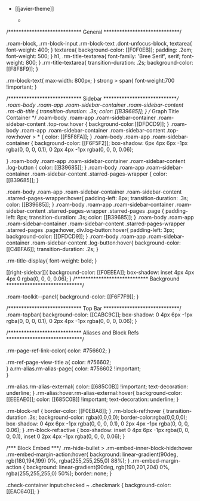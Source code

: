 - [[javier-theme]]
    - ```css
/****************************
General
*****************************/

.roam-block, 
.rm-block-input .rm-block-text .dont-unfocus-block, 
textarea{
  font-weight: 400;
}
textarea{
  background-color: [[F0F0EB]];
  padding: .2em;
  font-weight: 500;
}
h1, .rm-title-textarea{
  font-family: 'Bree Serif', serif;
  font-weight: 800;
}
.rm-title-textarea{
  transition-duration: .2s;
  background-color: [[F8F8F9]];
 }

.rm-block-text{
  max-width: 800px;
}
strong > span{
  font-weight:700 !important;
}

/****************************
Sidebar
*****************************/
.roam-body .roam-app .roam-sidebar-container 
.roam-sidebar-content .rm-db-title {
  transition-duration: .3s;
  color: [[B39685]];
}
/* Graph Title Container */
.roam-body .roam-app .roam-sidebar-container .roam-sidebar-content .top-row:hover {
  background-color:[[DFDCD9]];
}
.roam-body .roam-app .roam-sidebar-container .roam-sidebar-content .top-row:hover > * {
  color: [[F5F8FA]];
}
.roam-body .roam-app .roam-sidebar-container {
  background-color: [[F6F5F2]];
   box-shadow: 6px 4px 6px -1px rgba(0, 0, 0, 0.1), 0 2px 4px -1px rgba(0, 0, 0, 0.06);
  
}
.roam-body .roam-app .roam-sidebar-container .roam-sidebar-content .log-button {
  color: [[B39685]];
}
.roam-body .roam-app .roam-sidebar-container
.roam-sidebar-content .starred-pages-wrapper {
  color: [[B39685]];
}

.roam-body .roam-app .roam-sidebar-container
.roam-sidebar-content .starred-pages-wrapper:hover{
  padding-left: 8px;
  transition-duration: .3s;
  color: [[B39685]];
}
.roam-body .roam-app .roam-sidebar-container .roam-sidebar-content 
.starred-pages-wrapper .starred-pages .page {
  padding-left: 8px;
  transition-duration: .3s;
  color: [[B39685]];
}
.roam-body .roam-app .roam-sidebar-container .roam-sidebar-content 
.starred-pages-wrapper .starred-pages .page:hover, div.log-button:hover{
    padding-left: 3px;
    background-color: [[DFDCD9]];
 }
.roam-body .roam-app .roam-sidebar-container .roam-sidebar-content .log-button:hover{
 	background-color: [[C4BFA6]];
    transition-duration: .2s;
 }

.rm-title-display{
  font-weight: bold;
}

[[right-sidebar]]{
  background-color: [[F0EEEA]];
  box-shadow: inset 4px 4px 4px 0 rgba(0, 0, 0, 0.06);
}
/****************************
Background
*****************************/

.roam-toolkit--panel{
  background-color: [[F6F7F9]];
}

/****************************
Top Bar
*****************************/
.roam-topbar{
  background-color: [[CABC9C]];
  box-shadow: 0 4px 6px -1px rgba(0, 0, 0, 0.1), 0 2px 4px -1px rgba(0, 0, 0, 0.06);
}

/****************************
Aliases and Block Refs
*****************************/

.rm-page-ref-link-color{
	color: #756602;
}

.rm-ref-page-view-title a{
	color: #756602;  
}
a.rm-alias.rm-alias-page{
	color: #756602 !important;  
}

.rm-alias.rm-alias-external{
	color: [[685C0B]] !important;
  	text-decoration: underline;
}
.rm-alias:hover.rm-alias-external:hover{
  	background-color: [[EEEAE0]];
	color: [[685C0B]] !important;
  	text-decoration: underline;
}

.rm-block-ref {
  border-color: [[F0EBA8]];
}
.rm-block-ref:hover {
  transition-duration .3s;
  background-color: rgba(0,0,0,0);
  border-color:rgba(0,0,0,0);
  box-shadow: 0 4px 6px -1px rgba(0, 0, 0, 0.1), 0 2px 4px -1px rgba(0, 0, 0, 0.06);
}
.rm-block-ref:active {
    box-shadow: inset 0 4px 6px -1px rgba(0, 0, 0, 0.1), inset 0 2px 4px -1px rgba(0, 0, 0, 0.06);
}

/*** Block Embed ***/
.rm-hide-bullet > .rm-embed-inner-block-hide:hover .rm-embed-margin-action:hover{
	background: linear-gradient(90deg, rgb(180,194,199) 0%, rgba(255,255,255,0) 88%);
}
.rm-embed-margin-action {
	background: linear-gradient(90deg, rgb(190,201,204) 0%, rgba(255,255,255,0) 50%);
  	border: none;
}

.check-container input:checked ~ .checkmark {
    background-color: [[EAC640]];
}
```
